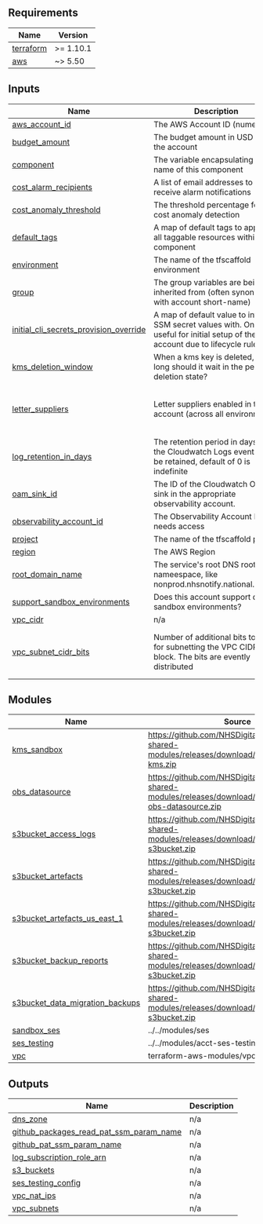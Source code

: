 <!-- BEGIN_TF_DOCS -->
<!-- markdownlint-disable -->
<!-- vale off -->

## Requirements

| Name | Version |
|------|---------|
| <a name="requirement_terraform"></a> [terraform](#requirement\_terraform) | >= 1.10.1 |
| <a name="requirement_aws"></a> [aws](#requirement\_aws) | ~> 5.50 |
## Inputs

| Name | Description | Type | Default | Required |
|------|-------------|------|---------|:--------:|
| <a name="input_aws_account_id"></a> [aws\_account\_id](#input\_aws\_account\_id) | The AWS Account ID (numeric) | `string` | n/a | yes |
| <a name="input_budget_amount"></a> [budget\_amount](#input\_budget\_amount) | The budget amount in USD for the account | `number` | `500` | no |
| <a name="input_component"></a> [component](#input\_component) | The variable encapsulating the name of this component | `string` | `"acct"` | no |
| <a name="input_cost_alarm_recipients"></a> [cost\_alarm\_recipients](#input\_cost\_alarm\_recipients) | A list of email addresses to receive alarm notifications | `list(string)` | `[]` | no |
| <a name="input_cost_anomaly_threshold"></a> [cost\_anomaly\_threshold](#input\_cost\_anomaly\_threshold) | The threshold percentage for cost anomaly detection | `number` | `10` | no |
| <a name="input_default_tags"></a> [default\_tags](#input\_default\_tags) | A map of default tags to apply to all taggable resources within the component | `map(string)` | `{}` | no |
| <a name="input_environment"></a> [environment](#input\_environment) | The name of the tfscaffold environment | `string` | n/a | yes |
| <a name="input_group"></a> [group](#input\_group) | The group variables are being inherited from (often synonmous with account short-name) | `string` | n/a | yes |
| <a name="input_initial_cli_secrets_provision_override"></a> [initial\_cli\_secrets\_provision\_override](#input\_initial\_cli\_secrets\_provision\_override) | A map of default value to intialise SSM secret values with. Only useful for initial setup of the account due to lifecycle rules. | `map(string)` | `{}` | no |
| <a name="input_kms_deletion_window"></a> [kms\_deletion\_window](#input\_kms\_deletion\_window) | When a kms key is deleted, how long should it wait in the pending deletion state? | `string` | `"30"` | no |
| <a name="input_letter_suppliers"></a> [letter\_suppliers](#input\_letter\_suppliers) | Letter suppliers enabled in the account (across all environments) | <pre>map(object({<br/>    enable_polling   = bool<br/>    default_supplier = optional(bool)<br/>  }))</pre> | `{}` | no |
| <a name="input_log_retention_in_days"></a> [log\_retention\_in\_days](#input\_log\_retention\_in\_days) | The retention period in days for the Cloudwatch Logs events to be retained, default of 0 is indefinite | `number` | `0` | no |
| <a name="input_oam_sink_id"></a> [oam\_sink\_id](#input\_oam\_sink\_id) | The ID of the Cloudwatch OAM sink in the appropriate observability account. | `string` | `""` | no |
| <a name="input_observability_account_id"></a> [observability\_account\_id](#input\_observability\_account\_id) | The Observability Account ID that needs access | `string` | n/a | yes |
| <a name="input_project"></a> [project](#input\_project) | The name of the tfscaffold project | `string` | n/a | yes |
| <a name="input_region"></a> [region](#input\_region) | The AWS Region | `string` | n/a | yes |
| <a name="input_root_domain_name"></a> [root\_domain\_name](#input\_root\_domain\_name) | The service's root DNS root nameespace, like nonprod.nhsnotify.national.nhs.uk | `string` | `"nonprod.nhsnotify.national.nhs.uk"` | no |
| <a name="input_support_sandbox_environments"></a> [support\_sandbox\_environments](#input\_support\_sandbox\_environments) | Does this account support dev sandbox environments? | `bool` | `false` | no |
| <a name="input_vpc_cidr"></a> [vpc\_cidr](#input\_vpc\_cidr) | n/a | `string` | `"10.0.0.0/16"` | no |
| <a name="input_vpc_subnet_cidr_bits"></a> [vpc\_subnet\_cidr\_bits](#input\_vpc\_subnet\_cidr\_bits) | Number of additional bits to use for subnetting the VPC CIDR block. The bits are evently distributed | <pre>object({<br/>    public  = number<br/>    private = number<br/>  })</pre> | <pre>{<br/>  "private": 3,<br/>  "public": 12<br/>}</pre> | no |
## Modules

| Name | Source | Version |
|------|--------|---------|
| <a name="module_kms_sandbox"></a> [kms\_sandbox](#module\_kms\_sandbox) | https://github.com/NHSDigital/nhs-notify-shared-modules/releases/download/v2.0.20/terraform-kms.zip | n/a |
| <a name="module_obs_datasource"></a> [obs\_datasource](#module\_obs\_datasource) | https://github.com/NHSDigital/nhs-notify-shared-modules/releases/download/v2.0.20/terraform-obs-datasource.zip | n/a |
| <a name="module_s3bucket_access_logs"></a> [s3bucket\_access\_logs](#module\_s3bucket\_access\_logs) | https://github.com/NHSDigital/nhs-notify-shared-modules/releases/download/v2.0.20/terraform-s3bucket.zip | n/a |
| <a name="module_s3bucket_artefacts"></a> [s3bucket\_artefacts](#module\_s3bucket\_artefacts) | https://github.com/NHSDigital/nhs-notify-shared-modules/releases/download/v2.0.20/terraform-s3bucket.zip | n/a |
| <a name="module_s3bucket_artefacts_us_east_1"></a> [s3bucket\_artefacts\_us\_east\_1](#module\_s3bucket\_artefacts\_us\_east\_1) | https://github.com/NHSDigital/nhs-notify-shared-modules/releases/download/v2.0.20/terraform-s3bucket.zip | n/a |
| <a name="module_s3bucket_backup_reports"></a> [s3bucket\_backup\_reports](#module\_s3bucket\_backup\_reports) | https://github.com/NHSDigital/nhs-notify-shared-modules/releases/download/v2.0.20/terraform-s3bucket.zip | n/a |
| <a name="module_s3bucket_data_migration_backups"></a> [s3bucket\_data\_migration\_backups](#module\_s3bucket\_data\_migration\_backups) | https://github.com/NHSDigital/nhs-notify-shared-modules/releases/download/v2.0.20/terraform-s3bucket.zip | n/a |
| <a name="module_sandbox_ses"></a> [sandbox\_ses](#module\_sandbox\_ses) | ../../modules/ses | n/a |
| <a name="module_ses_testing"></a> [ses\_testing](#module\_ses\_testing) | ../../modules/acct-ses-testing | n/a |
| <a name="module_vpc"></a> [vpc](#module\_vpc) | terraform-aws-modules/vpc/aws | 5.19.0 |
## Outputs

| Name | Description |
|------|-------------|
| <a name="output_dns_zone"></a> [dns\_zone](#output\_dns\_zone) | n/a |
| <a name="output_github_packages_read_pat_ssm_param_name"></a> [github\_packages\_read\_pat\_ssm\_param\_name](#output\_github\_packages\_read\_pat\_ssm\_param\_name) | n/a |
| <a name="output_github_pat_ssm_param_name"></a> [github\_pat\_ssm\_param\_name](#output\_github\_pat\_ssm\_param\_name) | n/a |
| <a name="output_log_subscription_role_arn"></a> [log\_subscription\_role\_arn](#output\_log\_subscription\_role\_arn) | n/a |
| <a name="output_s3_buckets"></a> [s3\_buckets](#output\_s3\_buckets) | n/a |
| <a name="output_ses_testing_config"></a> [ses\_testing\_config](#output\_ses\_testing\_config) | n/a |
| <a name="output_vpc_nat_ips"></a> [vpc\_nat\_ips](#output\_vpc\_nat\_ips) | n/a |
| <a name="output_vpc_subnets"></a> [vpc\_subnets](#output\_vpc\_subnets) | n/a |
<!-- vale on -->
<!-- markdownlint-enable -->
<!-- END_TF_DOCS -->

